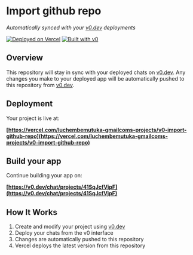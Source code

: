 # Import github repo

*Automatically synced with your [v0.dev](https://v0.dev) deployments*

[![Deployed on Vercel](https://img.shields.io/badge/Deployed%20on-Vercel-black?style=for-the-badge&logo=vercel)](https://vercel.com/luchembemutuka-gmailcoms-projects/v0-import-github-repo)
[![Built with v0](https://img.shields.io/badge/Built%20with-v0.dev-black?style=for-the-badge)](https://v0.dev/chat/projects/41SqJcfVjpF)

## Overview

This repository will stay in sync with your deployed chats on [v0.dev](https://v0.dev).
Any changes you make to your deployed app will be automatically pushed to this repository from [v0.dev](https://v0.dev).

## Deployment

Your project is live at:

**[https://vercel.com/luchembemutuka-gmailcoms-projects/v0-import-github-repo](https://vercel.com/luchembemutuka-gmailcoms-projects/v0-import-github-repo)**

## Build your app

Continue building your app on:

**[https://v0.dev/chat/projects/41SqJcfVjpF](https://v0.dev/chat/projects/41SqJcfVjpF)**

## How It Works

1. Create and modify your project using [v0.dev](https://v0.dev)
2. Deploy your chats from the v0 interface
3. Changes are automatically pushed to this repository
4. Vercel deploys the latest version from this repository